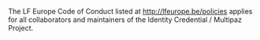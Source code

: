 The LF Europe Code of Conduct listed at http://lfeurope.be/policies applies for all collaborators and maintainers of the Identity Credential / Multipaz Project.
